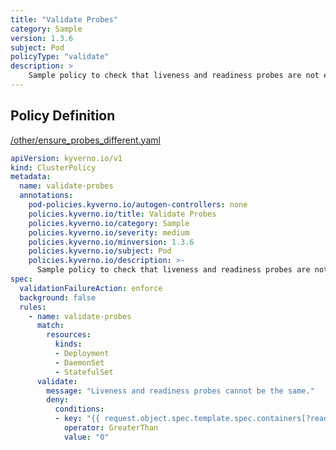 ```yaml
---
title: "Validate Probes"
category: Sample
version: 1.3.6
subject: Pod
policyType: "validate"
description: >
    Sample policy to check that liveness and readiness probes are not equal.
---
```


## Policy Definition
<a href="https://github.com/kyverno/policies/raw/main//other/ensure_probes_different.yaml" target="-blank">/other/ensure_probes_different.yaml</a>

```yaml
apiVersion: kyverno.io/v1
kind: ClusterPolicy
metadata:
  name: validate-probes  
  annotations:
    pod-policies.kyverno.io/autogen-controllers: none  
    policies.kyverno.io/title: Validate Probes
    policies.kyverno.io/category: Sample
    policies.kyverno.io/severity: medium
    policies.kyverno.io/minversion: 1.3.6
    policies.kyverno.io/subject: Pod
    policies.kyverno.io/description: >-
      Sample policy to check that liveness and readiness probes are not equal.
spec:
  validationFailureAction: enforce
  background: false
  rules:
    - name: validate-probes
      match:
        resources:
          kinds:
          - Deployment
          - DaemonSet
          - StatefulSet
      validate:
        message: "Liveness and readiness probes cannot be the same."
        deny:
          conditions:
          - key: "{{ request.object.spec.template.spec.containers[?readinessProbe==livenessProbe] | length(@) }}"
            operator: GreaterThan
            value: "0"
```
